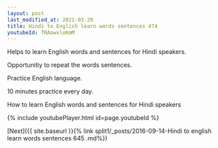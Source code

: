 ```yaml
---
layout: post
last_modified_at: 2021-03-29
title: Hindi to English learn words sentences 474 
youtubeId: fRAowxloKmM
---
```

 
 
Helps to learn English words and sentences for Hindi speakers.

Opportunitiy to repeat the words sentences. 

Practice English language. 
 
10 minutes practice every day. 
 
How to learn English words and sentences for Hindi speakers 
 
{% include youtubePlayer.html id=page.youtubeId %}
 
 
[Next]({{ site.baseurl }}{% link  split1/_posts/2016-09-14-Hindi to english learn words sentences 645 .md%})
 
